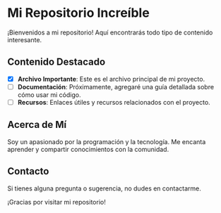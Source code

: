 # Mi Repositorio Increíble

¡Bienvenidos a mi repositorio! Aquí encontrarás todo tipo de contenido interesante.

## Contenido Destacado

- [x] **Archivo Importante**: Este es el archivo principal de mi proyecto.
- [ ] **Documentación**: Próximamente, agregaré una guía detallada sobre cómo usar mi código.
- [ ] **Recursos**: Enlaces útiles y recursos relacionados con el proyecto.

## Acerca de Mí

Soy un apasionado por la programación y la tecnología. Me encanta aprender y compartir conocimientos con la comunidad.

## Contacto

Si tienes alguna pregunta o sugerencia, no dudes en contactarme.

¡Gracias por visitar mi repositorio!
